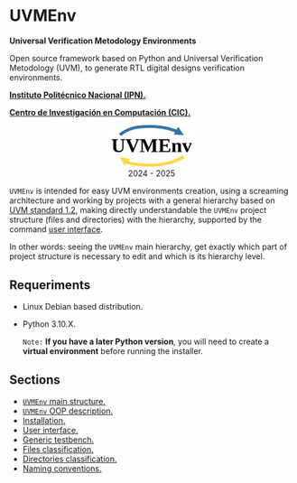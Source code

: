 # UVMEnv

**Universal Verification Metodology Environments**

Open source framework based on Python and Universal Verification Metodology (UVM),
to generate RTL digital designs verification environments. 

[**Instituto Politécnico Nacional (IPN).**](https://www.ipn.mx/)

[**Centro de Investigación en Computación (CIC).**](https://www.cic.ipn.mx/)

<p align="center">
  <img src="uvmenv_logo.png" alt="uvmenv_logo" width="30%">
  <br/>
  2024 - 2025
</p>

`UVMEnv` is intended for easy UVM environments creation, using a screaming architecture and  working by projects with a general 
hierarchy based on [UVM standard 1.2](https://accellera.org/images/downloads/standards/uvm/uvm_users_guide_1.2.pdf), 
making directly understandable the `UVMEnv` project structure (files and directories) with the hierarchy, supported
by the command [user interface](https://github.com/ManBenit/uvmenv/blob/main/docs/usr_itface.md).

In other words: seeing the `UVMEnv` main hierarchy, get exactly which part of project structure is necessary to edit and
which is its hierarchy level.


## Requeriments

- Linux Debian based distribution.

- Python 3.10.X.
  
  ```Note:``` **If you have a later Python version**, you will need to create a **virtual environment** before running the installer.

## Sections
- [`UVMEnv` main structure.](https://github.com/ManBenit/uvmenv/blob/main/docs/main_structure.md)
- [`UVMEnv` OOP description.](https://github.com/ManBenit/uvmenv/blob/main/docs/oop_description.md)
- [Installation.](https://github.com/ManBenit/uvmenv/blob/main/docs/installation.md)
- [User interface.](https://github.com/ManBenit/uvmenv/blob/main/docs/usr_itface.md)
- [Generic testbench.](https://github.com/ManBenit/uvmenv/blob/main/docs/generic_tb.md)
- [Files classification.](https://github.com/ManBenit/uvmenv/blob/main/docs/classification_files.md)
- [Directories classification.](https://github.com/ManBenit/uvmenv/blob/main/docs/classification_dirs.md)
- [Naming conventions.](https://github.com/ManBenit/uvmenv/blob/main/docs/name_conventions.md)


